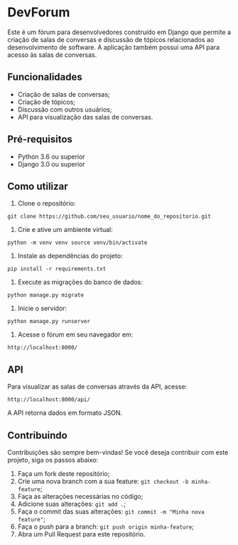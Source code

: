 DevForum
==========================

Este é um fórum para desenvolvedores construído em Django que permite a criação de salas de conversas e discussão de tópicos relacionados ao desenvolvimento de software. A aplicação também possui uma API para acesso às salas de conversas.

Funcionalidades
---------------

-   Criação de salas de conversas;
-   Criação de tópicos;
-   Discussão com outros usuários;
-   API para visualização das salas de conversas.

Pré-requisitos
--------------

-   Python 3.6 ou superior
-   Django 3.0 ou superior

Como utilizar
-------------

1.  Clone o repositório:

`git clone https://github.com/seu_usuario/nome_do_repositorio.git`

1.  Crie e ative um ambiente virtual:


`python -m venv venv
source venv/bin/activate`

1.  Instale as dependências do projeto:


`pip install -r requirements.txt`

1.  Execute as migrações do banco de dados:

`python manage.py migrate`

1.  Inicie o servidor:

`python manage.py runserver`

1.  Acesse o fórum em seu navegador em:

`http://localhost:8000/`

API
---

Para visualizar as salas de conversas através da API, acesse:

`http://localhost:8000/api/`

A API retorna dados em formato JSON.

Contribuindo
------------

Contribuições são sempre bem-vindas! Se você deseja contribuir com este projeto, siga os passos abaixo:

1.  Faça um fork deste repositório;
2.  Crie uma nova branch com a sua feature: `git checkout -b minha-feature`;
3.  Faça as alterações necessárias no código;
4.  Adicione suas alterações: `git add .`;
5.  Faça o commit das suas alterações: `git commit -m "Minha nova feature"`;
6.  Faça o push para a branch: `git push origin minha-feature`;
7.  Abra um Pull Request para este repositório.
